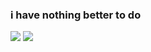 ### i have nothing better to do

<img src="https://komarev.com/ghpvc/?username=flacreset&color=0094ff">
<img src="https://github-readme-stats.vercel.app/api/top-langs/?username=flacreset&theme=&show_icons=true&title_color=0094ff&icon_color=vb2acf&text_color=ffffff&bg_color=0c0c0c&langs_count=4?exclude_repo=&layout=compact">
